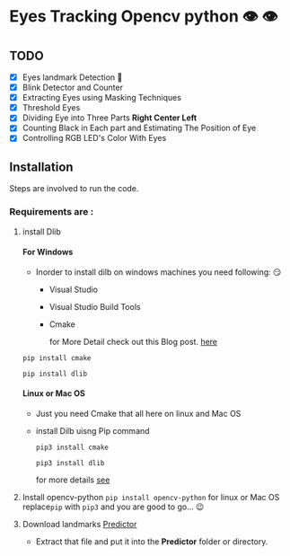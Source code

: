 # Eyes Tracking Opencv python :eye: :eye:

## TODO

- [x] Eyes landmark Detection :eyes:
- [x] Blink Detector and Counter
- [x] Extracting Eyes using Masking Techniques
- [x] Threshold Eyes
- [x] Dividing Eye into Three Parts **Right Center Left**
- [x] Counting Black in Each part and Estimating The Position of Eye
- [x] Controlling RGB LED's Color With Eyes

## Installation

Steps are involved to run the code.

### Requirements are :

1. install Dlib

   #### For Windows

   - Inorder to install dilb on windows machines you need following: :smirk:

     - Visual Studio
     - Visual Studio Build Tools
     - Cmake

       for More Detail check out this Blog post. [here](https://medium.com/analytics-vidhya/how-to-install-dlib-library-for-python-in-windows-10-57348ba1117f)

   `pip install cmake `

   `pip install dlib`

   #### Linux or Mac OS

   - Just you need Cmake that all here on linux and Mac OS
   - install Dilb uisng Pip command

     `pip3 install cmake`

     `pip3 install dlib`

     for more details [see](https://www.pyimagesearch.com/2018/01/22/install-dlib-easy-complete-guide/)

2. Install opencv-python
   `pip install opencv-python`
   for linux or Mac OS replace`pip` with `pip3` and you are good to go... :wink:

3. Download landmarks [Predictor](https://github.com/davisking/dlib-models/blob/master/shape_predictor_68_face_landmarks.dat.bz2)
   - Extract that file and put it into the **Predictor** folder or directory.
